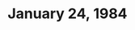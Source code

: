 <!DOCTYPE html>
<html lang="en">
  <head>
  <meta charset="utf-8" />
    <meta http-equiv="X-UA-Compatible" content="IE=edge" />
    <meta name="viewport" content="width=device-width, intitial-scale=1.00" />
  </head>
  <body>
    <h1>January 24, 1984</h1>
    </body>
</html>
